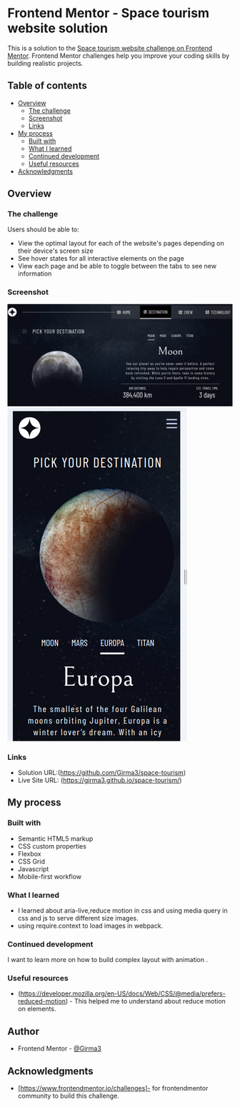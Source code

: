 # Frontend Mentor - Space tourism website solution

This is a solution to the [Space tourism website challenge on Frontend Mentor](https://www.frontendmentor.io/challenges/space-tourism-multipage-website-gRWj1URZ3). Frontend Mentor challenges help you improve your coding skills by building realistic projects. 

## Table of contents

- [Overview](#overview)
  - [The challenge](#the-challenge)
  - [Screenshot](#screenshot)
  - [Links](#links)
- [My process](#my-process)
  - [Built with](#built-with)
  - [What I learned](#what-i-learned)
  - [Continued development](#continued-development)
  - [Useful resources](#useful-resources)
- [Acknowledgments](#acknowledgments)



## Overview

### The challenge

Users should be able to:

- View the optimal layout for each of the website's pages depending on their device's screen size
- See hover states for all interactive elements on the page
- View each page and be able to toggle between the tabs to see new information

### Screenshot

![desktop-size](./src/assets/images/large-size.jpg)
![mobile-size](./src/assets/images/mobile-size.png)

### Links

- Solution URL:(https://github.com/Girma3/space-tourism)
- Live Site URL: (https://girma3.github.io/space-tourism/)

## My process

### Built with

- Semantic HTML5 markup
- CSS custom properties
- Flexbox
- CSS Grid
- Javascript
- Mobile-first workflow
### What I learned
- I learned about aria-live,reduce motion in css and using media query in css and js to serve different size    images.
- using require.context to load images in webpack.
### Continued development
I want to learn more on how  to build  complex layout with animation .

### Useful resources

- (https://developer.mozilla.org/en-US/docs/Web/CSS/@media/prefers-reduced-motion) - This helped me to  understand about reduce motion on elements. 

## Author
- Frontend Mentor - [@Girma3](https://www.frontendmentor.io/profile/Girma3)

## Acknowledgments
- [https://www.frontendmentor.io/challenges]- for frontendmentor community  to build this challenge.
